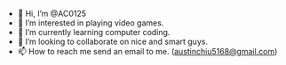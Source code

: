 - 👋 Hi, I’m @AC0125
- 👀 I’m interested in playing video games.
- 🌱 I’m currently learning computer coding.
- 💞️ I’m looking to collaborate on nice and smart guys.
- 📫 How to reach me send an email to me. (austinchiu5168@gmail.com)

<!---
AC0125/AC0125 is a ✨ special ✨ repository because its `README.md` (this file) appears on your GitHub profile.
You can click the Preview link to take a look at your changes.
--->
